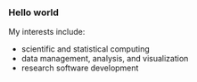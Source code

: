 ### Hello world

My interests include:

- scientific and statistical computing
- data management, analysis, and visualization
- research software development
